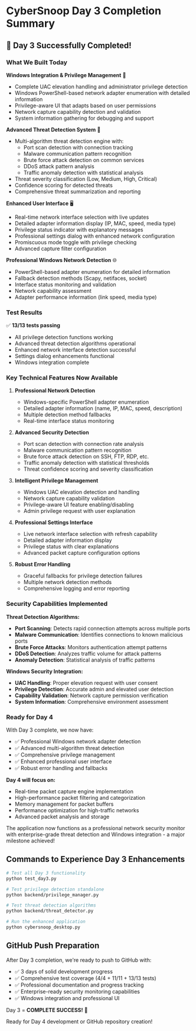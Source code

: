 # CyberSnoop Day 3 Completion Summary

## 🎉 Day 3 Successfully Completed!

### What We Built Today

**Windows Integration & Privilege Management** 🔐
- Complete UAC elevation handling and administrator privilege detection
- Windows PowerShell-based network adapter enumeration with detailed information
- Privilege-aware UI that adapts based on user permissions
- Network capture capability detection and validation
- System information gathering for debugging and support

**Advanced Threat Detection System** 🚨
- Multi-algorithm threat detection engine with:
  - Port scan detection with connection tracking
  - Malware communication pattern recognition
  - Brute force attack detection on common services
  - DDoS attack pattern analysis
  - Traffic anomaly detection with statistical analysis
- Threat severity classification (Low, Medium, High, Critical)
- Confidence scoring for detected threats
- Comprehensive threat summarization and reporting

**Enhanced User Interface** 🖥️
- Real-time network interface selection with live updates
- Detailed adapter information display (IP, MAC, speed, media type)
- Privilege status indicator with explanatory messages
- Professional settings dialog with enhanced network configuration
- Promiscuous mode toggle with privilege checking
- Advanced capture filter configuration

**Professional Windows Network Detection** 🌐
- PowerShell-based adapter enumeration for detailed information
- Fallback detection methods (Scapy, netifaces, socket)
- Interface status monitoring and validation
- Network capability assessment
- Adapter performance information (link speed, media type)

### Test Results
✅ **13/13 tests passing**
- All privilege detection functions working
- Advanced threat detection algorithms operational
- Enhanced network interface detection successful
- Settings dialog enhancements functional
- Windows integration complete

### Key Technical Features Now Available

1. **Professional Network Detection**
   - Windows-specific PowerShell adapter enumeration
   - Detailed adapter information (name, IP, MAC, speed, description)
   - Multiple detection method fallbacks
   - Real-time interface status monitoring

2. **Advanced Security Detection**
   - Port scan detection with connection rate analysis
   - Malware communication pattern recognition
   - Brute force attack detection on SSH, FTP, RDP, etc.
   - Traffic anomaly detection with statistical thresholds
   - Threat confidence scoring and severity classification

3. **Intelligent Privilege Management**
   - Windows UAC elevation detection and handling
   - Network capture capability validation
   - Privilege-aware UI feature enabling/disabling
   - Admin privilege request with user explanation

4. **Professional Settings Interface**
   - Live network interface selection with refresh capability
   - Detailed adapter information display
   - Privilege status with clear explanations
   - Advanced packet capture configuration options

5. **Robust Error Handling**
   - Graceful fallbacks for privilege detection failures
   - Multiple network detection methods
   - Comprehensive logging and error reporting

### Security Capabilities Implemented

**Threat Detection Algorithms:**
- **Port Scanning**: Detects rapid connection attempts across multiple ports
- **Malware Communication**: Identifies connections to known malicious ports
- **Brute Force Attacks**: Monitors authentication attempt patterns
- **DDoS Detection**: Analyzes traffic volume for attack patterns
- **Anomaly Detection**: Statistical analysis of traffic patterns

**Windows Security Integration:**
- **UAC Handling**: Proper elevation request with user consent
- **Privilege Detection**: Accurate admin and elevated user detection
- **Capability Validation**: Network capture permission verification
- **System Information**: Comprehensive environment assessment

### Ready for Day 4

With Day 3 complete, we now have:
- ✅ Professional Windows network adapter detection
- ✅ Advanced multi-algorithm threat detection
- ✅ Comprehensive privilege management
- ✅ Enhanced professional user interface
- ✅ Robust error handling and fallbacks

**Day 4 will focus on:**
- Real-time packet capture engine implementation
- High-performance packet filtering and categorization
- Memory management for packet buffers
- Performance optimization for high-traffic networks
- Advanced packet analysis and storage

The application now functions as a professional network security monitor with enterprise-grade threat detection and Windows integration - a major milestone achieved!

## Commands to Experience Day 3 Enhancements

```bash
# Test all Day 3 functionality
python test_day3.py

# Test privilege detection standalone
python backend/privilege_manager.py

# Test threat detection algorithms
python backend/threat_detector.py

# Run the enhanced application
python cybersnoop_desktop.py
```

## GitHub Push Preparation

After Day 3 completion, we're ready to push to GitHub with:
- ✅ 3 days of solid development progress
- ✅ Comprehensive test coverage (4/4 + 11/11 + 13/13 tests)
- ✅ Professional documentation and progress tracking
- ✅ Enterprise-ready security monitoring capabilities
- ✅ Windows integration and professional UI

Day 3 = **COMPLETE SUCCESS!** 🚀

Ready for Day 4 development or GitHub repository creation!
